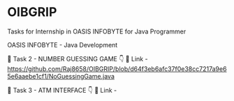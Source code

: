# OIBGRIP
Tasks for Internship in OASIS INFOBYTE for Java Programmer

OASIS INFOBYTE - Java Development

🔗 Task 2 - NUMBER GUESSING GAME 👇
🔗 Link - https://github.com/Raj8658/OIBGRIP/blob/d64f3eb6afc37f0e38cc7217a9e65e6aaebe1cf1/NoGuessingGame.java

🔗 Task 3 - ATM INTERFACE 👇
🔗 Link - 

